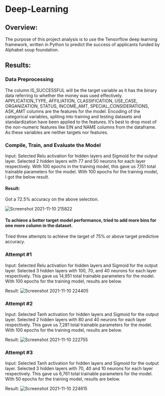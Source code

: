# Deep-Learning

## Overview:

The purpose of this project analysis is to use the Tensorflow deep learning framework, written in Python to predict the success of applicants funded by Alphabet soup foundation. 

## Results:

### Data Preprocessing

The column IS_SUCCESSFUL will be the target variable as it has the binary data referring to whether the money was used effectively. 
APPLICATION_TYPE, AFFILIATION, CLASSIFICATION, USE_CASE, ORGANIZATION, STATUS, INCOME_AMT, SPECIAL_CONSIDERATIONS, ASK_AMT columns are the features for the model.
Encoding of the categorical variables, spliting into training and testing datasets and standardization have been applied to the features.
It’s best to drop most of the non-numeric features like EIN and NAME columns from the dataframe. As these variables are neither targets nor features.

### Compile, Train, and Evaluate the Model
Input:
Selected Relu activation for hidden layers and Sigmoid for the output layer. Selected 2 hidden layers with 77 and 50 neurons for each layer respectively. With 100 epochs in the training model, this gave us 7,151 total trainable parameters for the model. With 100 epochs for the training model, I got the below result. 

#### Result:
Got a 72.5% accuracy on the above selection.

![Screenshot 2021-11-10 215822](https://user-images.githubusercontent.com/81407869/141245904-5ba8dde9-ce23-4207-a57c-bf0b0623b7ac.jpg)

#### To achieve a better target model performance, tried to add more bins for one more column in the dataset. 
Tried three attempts to achieve the target of 75% or above target predictive accuracy.

### Attempt #1
Input:
Selected Relu activation for hidden layers and Sigmoid for the output layer. Selected 3 hidden layers with 100, 70, and 40 neurons for each layer respectively. This gave us 14,951 total trainable parameters for the model. With 100 epochs for the training model, results are below. 

Result:
![Screenshot 2021-11-10 224405](https://user-images.githubusercontent.com/81407869/141250678-2a43ef24-0dc0-48fb-84cf-bc6a191443e2.jpg)


### Attempt #2
Input:
Selected Tanh activation for hidden layers and Sigmoid for the output layer. Selected 2 hidden layers with 80 and 40 neurons for each layer respectively. This gave us 7,281 total trainable parameters for the model. With 100 epochs for the training model, results are below. 

Result:
![Screenshot 2021-11-10 222755](https://user-images.githubusercontent.com/81407869/141248849-ae53ca5d-66cd-4003-af86-10a635609260.jpg)

### Attempt #3
Input:
Selected Tanh activation for hidden layers and Sigmoid for the output layer. Selected 3 hidden layers with 70, 40 and 10 neurons for each layer respectively. This gave us 6,761 total trainable parameters for the model. With 50 epochs for the training model, results are below.

Result:
![Screenshot 2021-11-10 224615](https://user-images.githubusercontent.com/81407869/141250959-3752020a-aa7d-4aed-bce4-025a7e050770.jpg)








    
